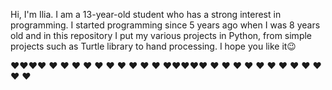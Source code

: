 Hi, I'm Ilia.
I am a 13-year-old student who has a strong interest in programming.
I started programming since 5 years ago when I was 8 years old
and in this repository I put my various projects in Python, from simple projects such as Turtle library to hand processing. 
I hope you like it😉

❤️❤️❤️❤️              ❤️         ❤️
❤️        ❤️             ❤️     ❤️
❤️         ❤️              ❤️  ❤️
❤️❤️❤️❤️❤️                  ❤️
❤️                            ❤️
❤️               ❤️           ❤️
❤️                            ❤️
❤️                            ❤️
❤️                            ❤️
